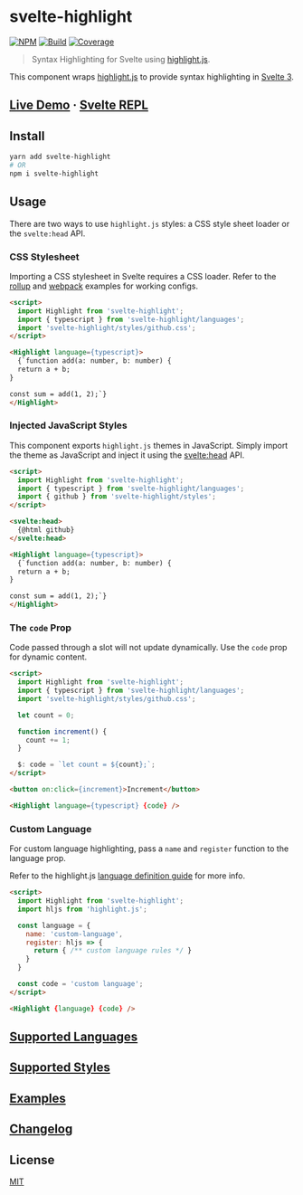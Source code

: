 # svelte-highlight

[![NPM][npm]][npm-url]
[![Build][build]][build-badge]
[![Coverage][codecov-shield]][codecov]

> Syntax Highlighting for Svelte using [highlight.js](https://github.com/highlightjs/highlight.js).

This component wraps [highlight.js](https://github.com/highlightjs/highlight.js) to provide syntax highlighting in [Svelte 3](https://github.com/sveltejs/svelte).

## [Live Demo](https://metonym.github.io/svelte-highlight) · [Svelte REPL](https://svelte.dev/repl/0dd3cee4973b45cebd9970c17a04c89a?version=3.16.7)

## Install

```bash
yarn add svelte-highlight
# OR
npm i svelte-highlight
```

## Usage

There are two ways to use `highlight.js` styles: a CSS style sheet loader or the `svelte:head` API.

### CSS Stylesheet

Importing a CSS stylesheet in Svelte requires a CSS loader. Refer to the [rollup](examples/rollup) and [webpack](examples/webpack) examples for working configs.

```html
<script>
  import Highlight from 'svelte-highlight';
  import { typescript } from 'svelte-highlight/languages';
  import 'svelte-highlight/styles/github.css';
</script>

<Highlight language={typescript}>
  {`function add(a: number, b: number) {
  return a + b;
}

const sum = add(1, 2);`}
</Highlight>
```

### Injected JavaScript Styles

This component exports `highlight.js` themes in JavaScript. Simply import the theme as JavaScript and inject it using the [svelte:head](https://svelte.dev/docs#svelte_head) API.

```html
<script>
  import Highlight from 'svelte-highlight';
  import { typescript } from 'svelte-highlight/languages';
  import { github } from 'svelte-highlight/styles';
</script>

<svelte:head>
  {@html github}
</svelte:head>

<Highlight language={typescript}>
  {`function add(a: number, b: number) {
  return a + b;
}

const sum = add(1, 2);`}
</Highlight>
```

### The `code` Prop

Code passed through a slot will not update dynamically. Use the `code` prop for dynamic content.

```html
<script>
  import Highlight from 'svelte-highlight';
  import { typescript } from 'svelte-highlight/languages';
  import 'svelte-highlight/styles/github.css';

  let count = 0;

  function increment() {
    count += 1;
  }

  $: code = `let count = ${count};`;
</script>

<button on:click={increment}>Increment</button>

<Highlight language={typescript} {code} />
```

### Custom Language

For custom language highlighting, pass a `name` and `register` function to the language prop.

Refer to the highlight.js [language definition guide](https://highlightjs.readthedocs.io/en/latest/language-guide.html) for more info.

```html
<script>
  import Highlight from 'svelte-highlight';
  import hljs from 'highlight.js';

  const language = {
    name: 'custom-language',
    register: hljs => {
      return { /** custom language rules */ }
    }
  }

  const code = 'custom language';
</script>

<Highlight {language} {code} />
```

## [Supported Languages](docs/SUPPORTED_LANGUAGES.md)

## [Supported Styles](docs/SUPPORTED_STYLES.md)

## [Examples](examples/)

## [Changelog](CHANGELOG.md)

## License

[MIT](LICENSE)

[npm]: https://img.shields.io/npm/v/svelte-highlight.svg?color=blue
[npm-url]: https://npmjs.com/package/svelte-highlight
[build]: https://travis-ci.com/metonym/svelte-highlight.svg?branch=master
[build-badge]: https://travis-ci.com/metonym/svelte-highlight
[codecov]: https://codecov.io/gh/metonym/svelte-highlight
[codecov-shield]: https://img.shields.io/codecov/c/github/metonym/svelte-highlight.svg
